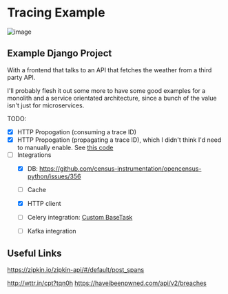 # Tracing Example

![image](https://user-images.githubusercontent.com/2572493/47270938-28f68500-d573-11e8-87d2-4ef01d73122c.png)

## Example Django Project

With a frontend that talks to an API that fetches the weather from a third party API.

I'll probably flesh it out some more to have some good examples for a
monolith and a service orientated architecture, since a bunch of the
value isn't just for microservices.

TODO:
- [x] HTTP Propogation (consuming a trace ID)
- [x] HTTP Propogation (propagating a trace ID), which I didn't think
      I'd need to manually enable. See [this code](https://github.com/zoidbergwill/tracing-example/commit/eeeb1ecbd488def16a4593a57eb0318042398444#diff-ab3e6505f8e871d26d09934adae619e0R27)
- [ ] Integrations
  - [x] DB: https://github.com/census-instrumentation/opencensus-python/issues/356
  - [ ] Cache
  - [x] HTTP client
  - [ ] Celery integration: [Custom BaseTask](http://docs.celeryproject.org/en/latest/userguide/tasks.html#task-inheritance)
  - [ ] Kafka integration


## Useful Links

https://zipkin.io/zipkin-api/#/default/post_spans

http://wttr.in/cpt?tqn0h
https://haveibeenpwned.com/api/v2/breaches


